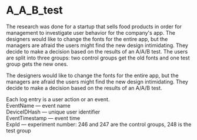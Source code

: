 # A_A_B_test
The research was done for a startup that sells food products in order for management to investigate user behavior for the company's app. The designers would like to change the fonts for the entire app, but the managers are afraid the users might find the new design intimidating. They decide to make a decision based on the results of an A/A/B test. The users are split into three groups: two control groups get the old fonts and one test group gets the new ones.


The designers would like to change the fonts for the entire app, but the managers are afraid the users might find the new design intimidating. They decide to make a decision based on the results of an A/A/B test.

Each log entry is a user action or an event.<br>
EventName — event name<br>
DeviceIDHash — unique user identifier<br>
EventTimestamp — event time<br>
ExpId — experiment number: 246 and 247 are the control groups, 248 is the test group
